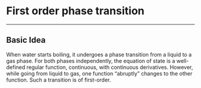 # First order phase transition
---
## Basic Idea
When water starts boiling, it undergoes a phase transition from a liquid to a gas phase.
For both phases independently, the equation of state is a well-defined regular function, continuous, with continuous derivatives. However, while going from liquid to gas, one function “abruptly” changes to the other function. Such a transition is of first-order. 


